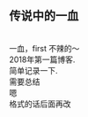 <h2>传说中的一血</h2>
<br/>
一血，first 不辣的～
<br/>
2018年第一篇博客.
<br/>
简单记录一下.
<br/>
需要总结
<br/>
嗯
<br/>
格式的话后面再改
<br/>